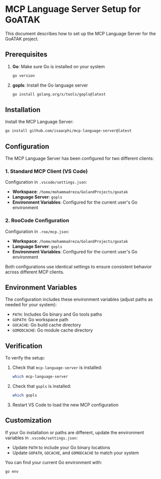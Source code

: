 # MCP Language Server Setup for GoATAK

This document describes how to set up the MCP Language Server for the GoATAK project.

## Prerequisites

1. **Go**: Make sure Go is installed on your system
   ```bash
   go version
   ```

2. **gopls**: Install the Go language server
   ```bash
   go install golang.org/x/tools/gopls@latest
   ```

## Installation

Install the MCP Language Server:

```bash
go install github.com/isaacphi/mcp-language-server@latest
```

## Configuration

The MCP Language Server has been configured for two different clients:

### 1. Standard MCP Client (VS Code)

Configuration in `.vscode/settings.json`:
- **Workspace**: `/home/mohammadreza/GolandProjects/goatak`
- **Language Server**: `gopls`
- **Environment Variables**: Configured for the current user's Go environment

### 2. RooCode Configuration

Configuration in `.roo/mcp.json`:
- **Workspace**: `/home/mohammadreza/GolandProjects/goatak`
- **Language Server**: `gopls`
- **Environment Variables**: Configured for the current user's Go environment

Both configurations use identical settings to ensure consistent behavior across different MCP clients.

## Environment Variables

The configuration includes these environment variables (adjust paths as needed for your system):

- `PATH`: Includes Go binary and Go tools paths
- `GOPATH`: Go workspace path
- `GOCACHE`: Go build cache directory
- `GOMODCACHE`: Go module cache directory

## Verification

To verify the setup:

1. Check that `mcp-language-server` is installed:
   ```bash
   which mcp-language-server
   ```

2. Check that `gopls` is installed:
   ```bash
   which gopls
   ```

3. Restart VS Code to load the new MCP configuration

## Customization

If your Go installation or paths are different, update the environment variables in `.vscode/settings.json`:

- Update `PATH` to include your Go binary locations
- Update `GOPATH`, `GOCACHE`, and `GOMODCACHE` to match your system

You can find your current Go environment with:
```bash
go env